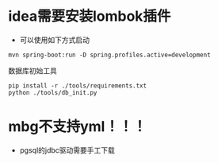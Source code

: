 # idea需要安装lombok插件

- 可以使用如下方式启动
```
mvn spring-boot:run -D spring.profiles.active=development
```

数据库初始工具
```
pip install -r ./tools/requirements.txt
python ./tools/db_init.py
```

# mbg不支持yml！！！
- pgsql的jdbc驱动需要手工下载